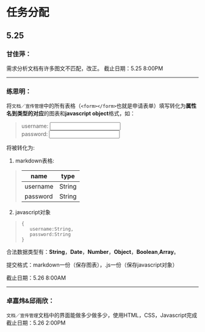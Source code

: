 # 任务分配

## 5.25

### 甘佳萍：

需求分析文档有许多图文不匹配，改正。
截止日期：5.25 8:00PM

---

### 练思明：

将```文档／宣传管理```中的所有表格（```<form></form>```也就是申请表单）填写转化为**属性名到类型的对应**的图表和**javascript object**格式，如：

> <div> 
> <form action="">
>    <label for="name">username:</label>
>    <input id="name"><br>
>    <label for="pass">password:</label>
>    <input type="pass">
> </form>
> </div>

将被转化为:

1. markdown表格:

> |    name     | type           | 
> | ------------- |:-------------:| 
> | username      | String | 
> | password      | String     |   

2. javascript对象

>```
>{
>    username:String,
>    password:String
>}
>```

合法数据类型有：**String**，**Date**，**Number**，**Object**，**Boolean**,**Array**。

提交格式：markdown一份（保存图表），.js一份（保存javascript对象）

截止日期：5.26 8:00AM

---

### 卓嘉炜&邱雨欣：

```文档／宣传管理```文档中的界面能做多少做多少，使用HTML，CSS，Javascript完成
截止日期：5.26 2:00PM


